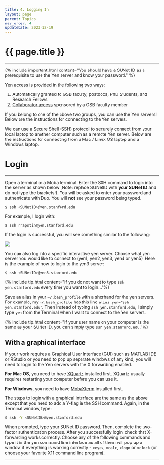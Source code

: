 ```yaml
---
title: 4. Logging In
layout: page 
parent: Topics 
nav_order: 4
updateDate: 2023-12-19
---
```

# {{ page.title }}
---

{% include important.html content="You should have a SUNet ID as a prerequisite to use the Yen server and know your password." %}

Yen access is provided in the following two ways:

1. Automatically granted to GSB faculty, postdocs, PhD Students, and Research Fellows
2. <a href="https://rcpedia.stanford.edu/yen/Collaborators.html" target="_blank">Collaborator access</a> sponsored by a GSB faculty member 

If you belong to one of the above two groups, you can use the Yen servers! Below are the instructions for connecting to the Yen servers.

We can use a Secure Shell (SSH) protocol to securely connect from your local laptop to another computer such as a remote Yen server. 
Below are the instructions for connecting from a Mac / Linux OS laptop and a Windows laptop. 
 

# Login 
-----------------------------------
Open a terminal or a Moba terminal. Enter the SSH command to login into the server as shown below (Note: replace SUNetID with **your SUNet ID** and do not type the brackets!). You will 
be asked to enter your password and authenticate with Duo. You will **not** see your password being typed. 

```bash
$ ssh <SUNetID>@yen.stanford.edu
```

For example, I login with:
```bash
$ ssh nrapstin@yen.stanford.edu
```

If the login is successful, you will see something similar to the following:

![](/intro-to-yens/assets/images/ssh_yens.png)

You can also log into a specific interactive yen server. Choose what yen server you would like to connect to (yen1, yen2, yen3, yen4 or yen5).
Here is the example of how to login to the yen3 server: 


```bash
$ ssh <SUNetID>@yen3.stanford.edu
```

{% include tip.html content="If you do not want to type `ssh yen.stanford.edu` every time you want to login..."%}

Save an alias in your `~/.bash_profile` with a shorhand for the yen servers. For example, my `~/.bash_profile` has this line 
 `alias yen="ssh yen.stanford.edu"`. Then instead of typing `ssh yen.stanford.edu`, I simply type `yen` from the Terminal
 when I want to connect to the Yen servers.

{% include tip.html content="If your user name on your computer is the same as your SUNet ID, you can simply type `ssh yen.stanford.edu`."%}

## With a graphical interface

If your work requires a Graphical User Interface (GUI) such as MATLAB IDE or RStudio or you need to pop up separate windows of
any kind, you will need to login to the Yen servers with the X forwarding enabled. 

**For Mac OS**, you need to 
have <a href="https://www.xquartz.org/" target="_blank">XQuartz</a> installed first. XQuartz usually requires restarting your computer before you can use it.

**For Windows**, you need to have <a href="https://mobaxterm.mobatek.net/" target="_blank">MobaXterm</a> installed first. 

The steps to login with a graphical interface are the same as the above except that you need to add a Y-flag in the SSH command.
Again, in the Terminal window, type:

```bash
$ ssh -Y <SUNetID>@yen.stanford.edu
```

When prompted, type your SUNet ID password. Then, complete the two-factor authentication process.
After you successfully login, check that X-forwarding works correctly. Choose any of the following commands and type it in 
the yen command line interface as all of them will pop up a window if everything is working correctly - `xeyes`, `xcalc`, `xlogo` or `xclock` 
(or choose your favorite X11 command line program).

---
